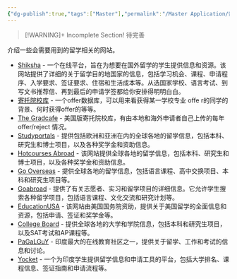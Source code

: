```yaml
---
{"dg-publish":true,"tags":["Master"],"permalink":"/Master Application/留学申请相关网站/","dgPassFrontmatter":true,"created":"2023-04-22T12:14:06.900+08:00","updated":"2023-04-22T17:44:38.362+08:00"}
---
```



> [!WARNING]+ Incomplete Section!
> 待完善

介绍一些会需要用到的留学相关的网站。


- [Shiksha](https://studyabroad.shiksha.com/) - 一个在线平台，旨在为想要在国外留学的学生提供信息和资源。该网站提供了详细的关于留学目的地国家的信息，包括学习机会、课程、申请程序、入学要求、签证要求、住宿和生活成本等。从选国家学校、语言考试、到写文书推荐信、再到最后的申请学签都给你安排得明明白白。
- [寄托院校库](https://schools.gter.net/) - 一个offer数据库，可以用来看获得某一学校专业 offe r的同学的背景、何时获得offer的等等。
- [The Gradcafe](https://www.thegradcafe.com/) - 美国版寄托院校库，有由本地和海外申请者自己上传的每年 offer/reject 情况。
- [Studyportals](https://studyportals.com/) - 提供包括欧洲和亚洲在内的全球各地的留学信息，包括本科、研究生和博士项目，以及各种奖学金和资助信息。
- [Hotcourses Abroad](https://www.hotcoursesabroad.com/) - 该网站提供全球各地的留学信息，包括本科、研究生和博士项目，以及各种奖学金和资助信息。
- [Go Overseas](https://www.gooverseas.com/) - 提供全球各地的留学信息，包括语言课程、高中交换项目、本科和研究生项目等。
- [Goabroad](https://www.goabroad.com/) - 提供了有关志愿者、实习和留学项目的详细信息。它允许学生搜索各种留学项目，包括语言课程、文化交流和研究计划等。
- [EducationUSA](https://educationusa.state.gov/) - 该网站由美国国务院资助，提供关于美国留学的全面信息和资源，包括申请、签证和奖学金等。
- [College Board](https://www.collegeboard.org/) - 提供全球各地的大学和学院信息，包括本科和研究生项目，以及SAT考试和AP课程等。
- [PaGaLGuY]([https://www.pagalguy.com/](https://www.pagalguy.com/)) - 印度最大的在线教育社区之一，提供关于留学、工作和考试的信息和讨论。
- [Yocket](https://yocket.com/) - 一个为印度学生提供留学信息和申请工具的平台，包括大学排名、课程信息、签证指南和申请流程等。

